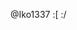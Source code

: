 @Iko1337
:[
:/


<!---
Iko1337/Iko1337 is a ✨ special ✨ repository because its `README.md` (this file) appears on your GitHub profile.
You can click the Preview link to take a look at your changes.
--->
